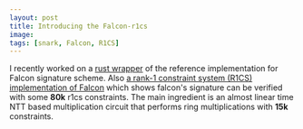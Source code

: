 ```yaml
---
layout: post
title: Introducing the Falcon-r1cs
image:
tags: [snark, Falcon, R1CS]
---
```


I recently worked on a [rust wrapper](https://github.com/zhenfeizhang/falcon.rs) of the reference implementation for Falcon signature scheme. Also [a rank-1 constraint system (R1CS) implementation
of Falcon](https://github.com/zhenfeizhang/falcon-r1cs) which shows falcon's signature can be verified
with some __80k__ r1cs constraints. The main ingredient is an almost linear time NTT based multiplication
circuit that performs ring multiplications with __15k__ constraints.